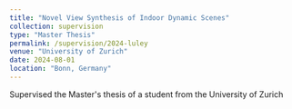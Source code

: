 ```yaml
---
title: "Novel View Synthesis of Indoor Dynamic Scenes"
collection: supervision
type: "Master Thesis"
permalink: /supervision/2024-luley
venue: "University of Zurich"
date: 2024-08-01
location: "Bonn, Germany"
---
```


Supervised the Master's thesis of a student from the University of Zurich
